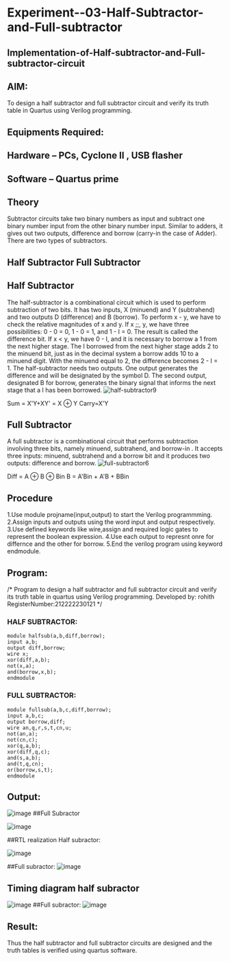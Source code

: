 # Experiment--03-Half-Subtractor-and-Full-subtractor
## Implementation-of-Half-subtractor-and-Full-subtractor-circuit
## AIM:
To design a half subtractor and full subtractor circuit and verify its truth table in Quartus using Verilog programming.

## Equipments Required:
## Hardware – PCs, Cyclone II , USB flasher
## Software – Quartus prime
## Theory
Subtractor circuits take two binary numbers as input and subtract one binary number input from the other binary number input. Similar to adders, it gives out two outputs, difference and borrow (carry-in the case of Adder). There are two types of subtractors.

## Half Subtractor Full Subtractor
## Half Subtractor
The half-subtractor is a combinational circuit which is used to perform subtraction of two bits. It has two inputs, X (minuend) and Y (subtrahend) and two outputs D (difference) and B (borrow). To perform x - y, we have to check the relative magnitudes of x and y. If x ;;, y, we have three possibilities: 0 - 0 = 0, 1 - 0 = 1, and 1 - I = 0. The result is called the difference bit. If x < y, we have 0 - I, and it is necessary to borrow a 1 from the next higher stage. The I borrowed from the next higher stage adds 2 to the minuend bit, just as in the decimal system a borrow adds 10 to a minuend digit. With the minuend equal to 2, the difference becomes 2 - I = 1. The half-subtractor needs two outputs. One output generates the difference and will be designated by the symbol D. The second output, designated B for borrow, generates the binary signal that informs the next stage that a I has been borrowed.
![half-subtractor9](https://user-images.githubusercontent.com/36288975/166112538-58c3bc7c-ee5d-4e6a-ac8d-8e8328efe27a.png)


Sum = X'Y+XY' = X ⊕ Y
Carry=X'Y

## Full Subtractor
A full subtractor is a combinational circuit that performs subtraction involving three bits, namely minuend, subtrahend, and borrow-in . It accepts three inputs: minuend, subtrahend and a borrow bit and it produces two outputs: difference and borrow. 
![full-subtractor6](https://user-images.githubusercontent.com/36288975/166112541-24c68359-3de8-4674-ae22-8272ffc385ed.png)


Diff = A ⊕ B ⊕ Bin B = A'Bin + A'B + BBin

## Procedure
1.Use module projname(input,output) to start the Verilog programmming. 2.Assign inputs and outputs using the word input and output respectively. 3.Use defined keywords like wire,assign and required logic gates to represent the boolean expression. 4.Use each output to represnt onre for differnce and the other for borrow. 5.End the verilog program using keyword endmodule.




## Program:
/*
Program to design a half subtractor and full subtractor circuit and verify its truth table in quartus using Verilog programming.
Developed by: rohith 
RegisterNumber:212222230121 
*/

### HALF SUBTRACTOR:
```
module halfsub(a,b,diff,borrow);
input a,b;
output diff,borrow;
wire x;
xor(diff,a,b);
not(x,a);
and(borrow,x,b);
endmodule
```

### FULL SUBTRACTOR:
```
module fullsub(a,b,c,diff,borrow);
input a,b,c;
output borrow,diff;
wire an,q,r,s,t,cn,u;
not(an,a);
not(cn,c);
xor(q,a,b);
xor(diff,q,c);
and(s,a,b);
and(t,q,cn);
or(borrow,s,t);
endmodule
```
## Output:


![image](https://user-images.githubusercontent.com/119394126/233775376-dda29004-9bd8-4363-8ea4-13f8e78f850f.png)
##Full Subractor

![image](https://user-images.githubusercontent.com/119394126/233775407-a30f481b-3569-4eb9-bbf4-5b8471697db1.png)

##RTL realization Half subractor: 

![image](https://user-images.githubusercontent.com/119394126/233775444-a76fd91c-b0f0-4b41-9d3b-46733aa1a99e.png)

##Full subractor: 
![image](https://user-images.githubusercontent.com/119394126/233775462-6751a6cd-2c35-406e-8d20-72d7bee35175.png)

## Timing diagram half subractor
![image](https://user-images.githubusercontent.com/119394126/233775487-9df2239d-86c3-4746-a983-adf479fd567e.png)
##Full subractor: 
![image](https://user-images.githubusercontent.com/119394126/233775502-0c2455f4-eacc-4aa5-87e6-488783913f99.png)

## Result:
Thus the half subtractor and full subtractor circuits are designed and the truth tables is verified using quartus software.
